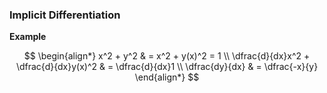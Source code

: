 ### Implicit Differentiation

**Example**

$$
    \begin{align*}
        x^2 + y^2 & = x^2 + y(x)^2 = 1 \\
        \dfrac{d}{dx}x^2 + \dfrac{d}{dx}y(x)^2 & = \dfrac{d}{dx}1 \\
        \dfrac{dy}{dx} & = \dfrac{-x}{y}
    \end{align*}
$$